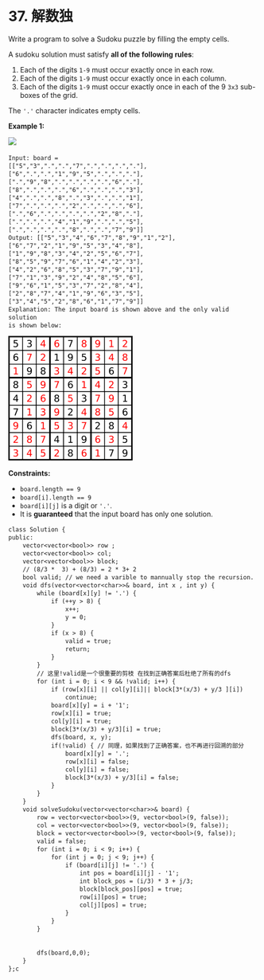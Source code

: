 # 37. 解数独

Write a program to solve a Sudoku puzzle by filling the empty cells.

A sudoku solution must satisfy **all of the following rules**:

1. Each of the digits `1-9` must occur exactly once in each row.
2. Each of the digits `1-9` must occur exactly once in each column.
3. Each of the digits `1-9` must occur exactly once in each of the 9 `3x3` sub-boxes of the grid.

The `'.'` character indicates empty cells.

**Example 1:**

![](https://upload.wikimedia.org/wikipedia/commons/thumb/f/ff/Sudoku-by-L2G-20050714.svg/250px-Sudoku-by-L2G-20050714.svg.png)

```
Input: board = 
[["5","3",".",".","7",".",".",".","."],
["6",".",".","1","9","5",".",".","."],
[".","9","8",".",".",".",".","6","."],
["8",".",".",".","6",".",".",".","3"],
["4",".",".","8",".","3",".",".","1"],
["7",".",".",".","2",".",".",".","6"],
[".","6",".",".",".",".","2","8","."],
[".",".",".","4","1","9",".",".","5"],
[".",".",".",".","8",".",".","7","9"]]
Output: [["5","3","4","6","7","8","9","1","2"],
["6","7","2","1","9","5","3","4","8"],
["1","9","8","3","4","2","5","6","7"],
["8","5","9","7","6","1","4","2","3"],
["4","2","6","8","5","3","7","9","1"],
["7","1","3","9","2","4","8","5","6"],
["9","6","1","5","3","7","2","8","4"],
["2","8","7","4","1","9","6","3","5"],
["3","4","5","2","8","6","1","7","9"]]
Explanation: The input board is shown above and the only valid solution 
is shown below:

```

![](<../../.gitbook/assets/image (2) (1).png>)

**Constraints:**

* `board.length == 9`
* `board[i].length == 9`
* `board[i][j]` is a digit or `'.'`.
* It is **guaranteed** that the input board has only one solution.

```clike
class Solution {
public:
    vector<vector<bool>> row ;
    vector<vector<bool>> col;
    vector<vector<bool>> block;   
    // (8/3 *  3) + (8/3) = 2 * 3+ 2
    bool valid; // we need a varible to mannually stop the recursion.
    void dfs(vector<vector<char>>& board, int x , int y) {
        while (board[x][y] != '.') {
            if (++y > 8) {
                x++;
                y = 0;
            }
            if (x > 8) {       
                valid = true;
                return;
            }
        }
        // 这里!valid是一个很重要的剪枝 在找到正确答案后杜绝了所有的dfs
        for (int i = 0; i < 9 && !valid; i++) {
            if (row[x][i] || col[y][i]|| block[3*(x/3) + y/3 ][i])
                continue;
            board[x][y] = i + '1';       
            row[x][i] = true;           
            col[y][i] = true;
            block[3*(x/3) + y/3][i] = true;
            dfs(board, x, y);
            if(!valid) { // 同理，如果找到了正确答案，也不再进行回溯的部分
                board[x][y] = '.';
                row[x][i] = false;
                col[y][i] = false;
                block[3*(x/3) + y/3][i] = false;
            }
        }
    }
    void solveSudoku(vector<vector<char>>& board) {
        row = vector<vector<bool>>(9, vector<bool>(9, false));
        col = vector<vector<bool>>(9, vector<bool>(9, false));
        block = vector<vector<bool>>(9, vector<bool>(9, false));
        valid = false;
        for (int i = 0; i < 9; i++) {
            for (int j = 0; j < 9; j++) {
                if (board[i][j] != '.') {
                    int pos = board[i][j] - '1';    
                    int block_pos = (i/3) * 3 + j/3;
                    block[block_pos][pos] = true;
                    row[i][pos] = true;
                    col[j][pos] = true;           
                }
            }
        }
       
        
        dfs(board,0,0);     
    }
};c
```

